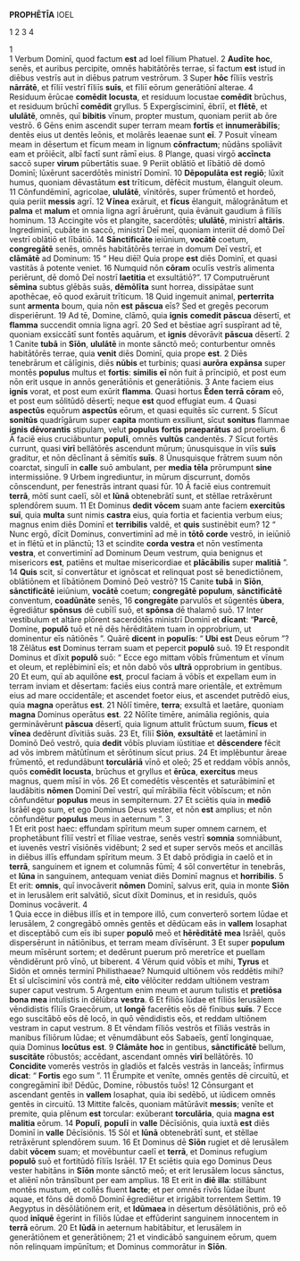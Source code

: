**PROPHĒTĪA** IOEL

1 2 3 4  

1  
1 Verbum Dominī, quod factum **est** ad Ioel fīlium Phatuel.
2 **Audīte** **hoc**, senēs,
et auribus percipite, omnēs habitātōrēs terrae,
sī factum **est** istud in diēbus vestrīs
aut in diēbus patrum vestrōrum.
3 Super **hōc** fīliīs vestrīs **nārrātē**,
et fīliī vestrī fīliīs **suīs**,
et fīliī eōrum generātiōnī alterae.
4 Residuum ērūcae **comēdit** **locusta**,
et residuum locustae **comēdit** brūchus,
et residuum brūchī **comēdit** gryllus.
5 Expergīsciminī, ēbriī, et **flētē**,
et **ululātē**, omnēs, quī **bibitis** vīnum,
propter mustum,
quoniam periit ab ōre vestrō.
6 Gēns enim ascendit super terram meam
**fortīs** et **innumerābilīs**;
dentēs eius ut dentēs leōnis,
et molārēs leaenae sunt **eī**.
7 Posuit vīneam meam in dēsertum
et fīcum meam in lignum **cōnfractum**;
nūdāns spoliāvit eam et prōiēcit,
albī factī sunt rāmī eius.
8 Plange, quasi virgō **accīncta** saccō
super **virum** pūbertātis suae.
9 Periit oblātiō et lībātiō
dē domō Dominī;
lūxērunt sacerdōtēs
ministrī Dominī.
10 **Dēpopulāta** **est** **regiō**;
lūxit humus,
quoniam dēvastātum **est** trīticum,
dēfēcit mustum,
ēlanguit oleum.
11 Cōnfundēminī, agricolae,
**ululātē**, vīnitōrēs,
super frūmentō et hordeō,
quia periit **messis** agrī.
12 **Vīnea** exāruit,
et **fīcus** ēlanguit,
mālogrānātum et **palma** et **malum**
et omnia ligna agrī āruērunt,
quia ēvānuit gaudium
ā fīliīs hominum.
13 Accingite vōs et plangite, sacerdōtēs;
**ululātē**, ministrī **altāris**.
Ingrediminī, cubāte in saccō,
ministrī Deī meī,
quoniam interiit dē domō Deī vestrī
oblātiō et lībātiō.
14 **Sānctificāte** ieiūnium,
**vocātē** coetum,
**congregātē** senēs,
omnēs habitātōrēs terrae
in domum Deī vestrī,
et **clāmātē** ad Dominum:
15 “ Heu diēī!
Quia prope **est** diēs Dominī,
et quasi vastitās ā potente veniet.
16 Numquid nōn **cōram** oculīs vestrīs
alimenta periērunt,
dē domō Deī nostrī
**laetitia** et exsultātiō?”.
17 Computruērunt **sēmina**
subtus glēbās suās,
**dēmōlīta** sunt horrea,
dissipātae sunt apothēcae,
eō quod exāruit trīticum.
18 Quid ingemuit animal,
**perterrita** sunt **armenta** boum,
quia nōn **est** **pāscua** eīs?
Sed et gregēs pecorum disperiērunt.
19 Ad tē, Domine, clāmō,
quia **ignis** **comedit**
**pāscua** dēsertī,
et **flamma** succendit
omnia ligna agrī.
20 Sed et bēstiae agrī
suspīrant ad tē,
quoniam exsiccātī sunt fontēs aquārum,
et **ignis** dēvorāvit
**pāscua** dēsertī.
2  
1 Canite **tubā** in **Sīōn**,
**ululātē** in monte sānctō meō;
conturbentur omnēs habitātōrēs terrae,
quia **venit** diēs Dominī,
quia prope **est**.
2 Diēs tenebrārum et cālīginis,
diēs **nūbis** et turbinis;
quasi **aurōra** **expānsa** super montēs
**populus** multus et **fortis**:
**similis** **eī** nōn fuit ā prīncipiō,
et post eum nōn erit
usque in annōs generātiōnis et generātiōnis.
3 Ante faciem eius **ignis** vorat,
et post eum exūrit **flamma**.
Quasi hortus **Ēden** **terrā** **cōram** eō,
et post eum sōlitūdō dēsertī;
neque **est** quod effugiat eum.
4 Quasi **aspectūs** equōrum **aspectūs** eōrum,
et quasi equitēs sīc current.
5 Sīcut **sonitūs** quadrīgārum
super **capita** montium exsiliunt,
sīcut **sonitus** flammae **ignis**
**dēvorantis** stipulam,
velut **populus** **fortis**
**praeparātus** ad proelium.
6 Ā faciē eius cruciābuntur **populī**,
omnēs **vultūs** candentēs.
7 Sīcut fortēs currunt,
quasi **virī** bellātōrēs ascendunt mūrum;
ūnusquisque in viīs **suīs** graditur,
et nōn dēclīnant ā sēmitīs **suīs**.
8 Ūnusquisque frātrem suum nōn coarctat,
singulī in **calle** suō ambulant,
per **media** **tēla** prōrumpunt
**sine** intermissiōne.
9 Urbem ingrediuntur,
in mūrum discurrunt,
domōs cōnscendunt,
per fenestrās intrant quasi fūr.
10 Ā faciē eius contremuit **terrā**,
mōtī sunt caelī,
sōl et **lūnā** obtenebrātī sunt,
et stēllae retrāxērunt splendōrem suum.
11 Et Dominus **dedit** **vōcem** suam ante faciem **exercitūs** **suī**,
quia **multa** sunt nimis **castra** eius,
quia fortia et facientia verbum eius;
magnus enim diēs Dominī
et **terribilis** valdē, et **quis** sustinēbit eum?
12 “ Nunc ergō,
dīcit Dominus,
convertiminī ad mē in **tōtō** **corde** vestrō,
in ieiūniō et in flētū et in plānctū;
13 et scindite **corda** **vestra** et nōn vestīmenta **vestra**,
et convertiminī ad Dominum Deum vestrum,
quia benignus et misericors **est**,
patiēns et multae misericordiae
et **plācābilis** super **malitiā** ”.
14 **Quis** scit, sī convertātur et ignōscat
et relinquat post sē benedictiōnem,
oblātiōnem et lībātiōnem
Dominō Deō vestrō?
15 Canite **tubā** in **Sīōn**,
**sānctificātē** ieiūnium, **vocātē** coetum;
**congregātē** **populum**, **sānctificātē** conventum,
**coadūnāte** senēs,
16 **congregāte** parvulōs et sūgentēs **ūbera**,
ēgrediātur **spōnsus** dē cubīlī suō,
et **spōnsa** dē thalamō suō.
17 Inter vestibulum et altāre plōrent
sacerdōtēs ministrī Dominī
et **dīcant**: “**Parcē**, Domine, **populō** tuō
et nē dēs hērēditātem tuam in opprobrium,
ut dominentur eīs nātiōnēs ”.
Quārē **dicent** in **populīs**:
“ **Ubi** **est** Deus eōrum ”?
18 Zēlātus **est** Dominus terram suam
et pepercit **populō** suō.
19 Et respondit Dominus et dīxit **populō** suō:
“ Ecce ego mittam vōbīs
frūmentum et vīnum et oleum,
et replēbiminī eīs;
et nōn dabō vōs **ultrā**
opprobrium in gentibus.
20 Et eum, quī ab aquilōne **est**,
procul faciam ā vōbīs
et expellam eum in terram
inviam et dēsertam:
faciēs eius contrā mare orientāle,
et extrēmum eius ad mare occidentāle;
et ascendet foetor eius,
et ascendet putrēdō eius,
quia **magna** operātus **est**.
21 Nōlī timēre, **terra**;
exsultā et laetāre,
quoniam **magna** Dominus operātus **est**.
22 Nōlīte timēre, animālia regiōnis,
quia germināvērunt **pāscua** dēsertī,
quia lignum attulit frūctum suum,
**fīcus** et **vīnea** dedērunt dīvitiās suās.
23 Et, fīliī **Sīōn**, **exsultātē**
et laetāminī in Dominō Deō vestrō,
quia **dedit** vōbīs
pluviam iūstitiae
et **dēscendere** fēcit ad vōs
imbrem mātūtīnum et sērōtinum sīcut prius.
24 Et implēbuntur āreae frūmentō,
et redundābunt **torculāriā**
vīnō et oleō;
25 et reddam vōbīs annōs,
quōs **comēdit** **locusta**, brūchus
et gryllus et **ērūca**,
**exercitus** meus magnus,
quem mīsī in vōs.
26 Et comedētis vēscentēs et saturābiminī
et laudābitis **nōmen** Dominī Deī vestrī,
quī mīrābilia fēcit vōbīscum;
et nōn cōnfundētur **populus** meus in sempiternum.
27 Et sciētis quia in **mediō** Isrāēl ego sum,
et ego Dominus Deus vester,
et nōn **est** amplius;
et nōn cōnfundētur **populus** meus in aeternum ”.
3  
1 Et erit post haec:
effundam spīritum meum super omnem carnem,
et prophetābunt fīliī vestrī et fīliae vestrae,
senēs vestrī **somnia** somniābunt,
et iuvenēs vestrī vīsiōnēs vidēbunt;
2 sed et super servōs meōs et ancillās
in diēbus illīs effundam spīritum meum.
3 Et dabō prōdigia in caelō et in **terrā**,
sanguinem et ignem et columnās fūmī;
4 sōl convertētur in tenebrās,
et **lūna** in sanguinem,
antequam veniat diēs Dominī
magnus et **horribilis**.
5 Et erit:
**omnis**, quī invocāverit **nōmen** Dominī, salvus erit,
quia in monte **Sīōn** et in Ierusālem
erit salvātiō, sīcut dīxit Dominus,
et in residuīs, quōs Dominus vocāverit.
4  
1 Quia ecce in diēbus illīs
et in tempore illō,
cum converterō sortem
Iūdae et Ierusālem,
2 congregābō omnēs gentēs
et dēdūcam eās in **vallem** Iosaphat
et disceptābō cum eīs ibi
super **populō** meō et **hērēditātē** **mea** Isrāēl,
quōs dispersērunt in nātiōnibus,
et terram meam dīvīsērunt.
3 Et super **populum** meum mīsērunt sortem;
et dedērunt puerum prō meretrīce
et puellam vēndidērunt prō vīnō, ut biberent.
4 Vērum quid vōbīs et mihi, **Tyrus** et Sidōn et omnēs terminī Philisthaeae? Numquid ultiōnem vōs reddētis mihi? Et sī ulcīsciminī vōs contrā mē, **cito** vēlōciter reddam ultiōnem vestram super caput vestrum. 
5 Argentum enim meum et aurum tulistis et **pretiōsa** **bona** **mea** intulistis in dēlūbra **vestra**. 
6 Et fīliōs Iūdae et fīliōs Ierusālem vēndidistis fīliīs Graecōrum, ut **longē** facerētis eōs dē fīnibus **suīs**.
7 Ecce ego suscitābō eōs dē locō, in quō vēndidistis eōs, et reddam ultiōnem vestram in caput vestrum. 
8 Et vēndam fīliōs vestrōs et fīliās vestrās in manibus fīliōrum Iūdae; et vēnumdābunt eōs Sabaeīs, gentī longinquae, quia Dominus **locūtus** **est**.
9 **Clāmāte** **hoc** in gentibus,
**sānctificātē** bellum,
**suscitāte** rōbustōs;
accēdant, ascendant
omnēs **virī** bellātōrēs.
10 **Concidite** vomerēs vestrōs in gladiōs
et falcēs vestrās in lanceās;
īnfirmus **dicat**:
“ **Fortis** ego sum ”.
11 Ērumpite et venīte,
omnēs gentēs dē circuitū,
et congregāminī ibi!
Dēdūc, Domine, rōbustōs tuōs!
12 Cōnsurgant et ascendant gentēs
in **vallem** Iosaphat,
quia ibi sedēbō, ut iūdicem
omnēs gentēs in circuitū.
13 Mittite falcēs,
quoniam mātūrāvit **messis**;
venīte et premite,
quia plēnum **est** torcular:
exūberant **torculāria**,
quia **magna** **est** **malitia** eōrum.
14 **Populī**, **populī**
in **valle** Dēcīsiōnis,
quia iuxtā **est** diēs Dominī
in **valle** Dēcīsiōnis.
15 Sōl et **lūnā** obtenebrātī sunt,
et stēllae retrāxērunt splendōrem suum.
16 Et Dominus dē **Sīōn** rugiet
et dē Ierusālem dabit **vōcem** suam;
et movēbuntur caelī et **terrā**,
et Dominus refugium **populō** suō
et fortitūdō fīliīs Isrāēl.
17 Et sciētis quia ego Dominus Deus vester
habitāns in **Sīōn** monte sānctō meō;
et erit Ierusālem locus sānctus,
et aliēnī nōn trānsībunt per eam amplius.
18 Et erit in **diē** **illa**:
stillābunt montēs mustum,
et collēs fluent **lacte**;
et per omnēs rīvōs Iūdae ībunt aquae,
et fōns dē domō Dominī ēgrediētur
et irrigābit torrentem Settim.
19 Aegyptus in dēsōlātiōnem erit,
et **Idūmaea** in dēsertum dēsōlātiōnis,
prō eō quod **inīquē** ēgerint in fīliōs Iūdae
et effūderint sanguinem innocentem in **terrā** eōrum.
20 Et **Iūdā** in aeternum habitābitur,
et Ierusālem in generātiōnem et generātiōnem;
21 et vindicābō sanguinem eōrum, quem nōn relinquam impūnītum;
et Dominus commorātur in **Sīōn**.
